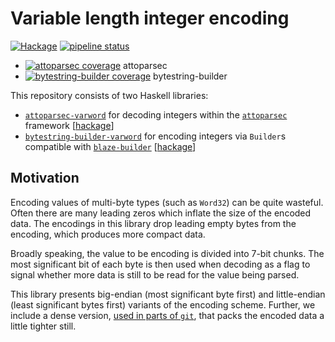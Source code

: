 Variable length integer encoding
================================

[![Hackage](https://img.shields.io/hackage/v/attoparsec-varword.svg)](
https://github.com/concert/hs-varword#readme)
[![pipeline status](https://gitlab.com/concert/hs-varword/badges/master/pipeline.svg)](
https://gitlab.com/concert/hs-varword/commits/master)

- [![attoparsec coverage](
   https://gitlab.com/concert/hs-varword/badges/master/coverage.svg?job=lts-11.7_attoparsec-varword)](
    https://concert.gitlab.io/hs-varword/attoparsec-varword/index.html) attoparsec
- [![bytestring-builder coverage](
   https://gitlab.com/concert/hs-varword/badges/master/coverage.svg?job=lts-11.7_bytestring-builder-varword)](
    https://concert.gitlab.io/hs-varword/bytestring-builder-varword/index.html) bytestring-builder

This repository consists of two Haskell libraries:
 * [`attoparsec-varword`](
   https://gitlab.com/concert/hs-varword/blob/master/attoparsec-varword/README.md)
   for decoding integers within the
   [`attoparsec`](https://github.com/bos/attoparsec) framework
   [[hackage](
   https://hackage.haskell.org/package/attoparsec-varword)]
 * [`bytestring-builder-varword`](
   https://gitlab.com/concert/hs-varword/blob/master/bytestring-builder-varword/README.md)
   for encoding integers via `Builder`s compatible with
   [`blaze-builder`](https://github.com/lpsmith/blaze-builder)
   [[hackage](
   https://hackage.haskell.org/package/bytestring-builder-varword)]

Motivation
----------

Encoding values of multi-byte types (such as `Word32`) can be quite wasteful.
Often there are many leading zeros which inflate the size of the encoded data.
The encodings in this library drop leading empty bytes from the encoding, which
produces more compact data.

Broadly speaking, the value to be encoding is divided into 7-bit chunks.
The most significant bit of each byte is then used when decoding as a flag to
signal whether more data is still to be read for the value being parsed.

This library presents big-endian (most significant byte first) and little-endian
(least significant bytes first) variants of the encoding scheme. Further, we
include a dense version, [used in parts of `git`](
https://medium.com/@concertdaw/sneaky-git-number-encoding-ddcc5db5329f),
that packs the encoded data a little tighter still.
